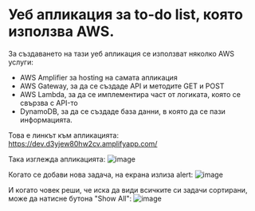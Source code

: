 # Уеб апликация за to-do list, която използва AWS. 

За създаването на тази уеб апликация се използват няколко AWS услуги:
- AWS Amplifier за hosting на самата апликация
- AWS Gateway, за да се създаде API и методите GET и POST
- AWS Lambda, за да се имплементира част от логиката, която се свързва с API-то
- DynamoDB, за да се създаде база данни, в която да се пази информацията.


Това е линкът към апликацията: https://dev.d3yjew80hw2cv.amplifyapp.com/

Така изглежда апликацията:
![image](https://github.com/emsiish/vot/assets/61331069/67fb3414-72d6-42e9-840a-0bb413f8a8e6)

Когато се добави нова задача, на екрана излиза alert:
![image](https://github.com/emsiish/vot/assets/61331069/85eba1b4-074e-49cd-b03b-a597f608b1a9)

И когато човек реши, че иска да види всичките си задачи сортирани, може да натисне бутона "Show All":
![image](https://github.com/emsiish/vot/assets/61331069/09181541-3dd9-4952-a4bf-63dbb940d256)

